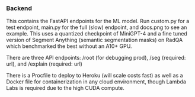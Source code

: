 ### Backend

This contains the FastAPI endpoints for the ML model. Run custom.py for a test endpoint, main.py for the full (slow) endpoint,
and docs.png to see an example. This uses a quantized checkpoint of MiniGPT-4 and a fine tuned version of Segment Anything (semantic segmentation masks) on RadQA which benchmarked the best without an A10+ GPU. 

There are three API endpoints: /root (for debugging prod), /seg (required: url), and /explain (required: url)

There is a Procfile to deploy to Heroku (will scale costs fast) as well as a Docker file for containerization in any cloud environment, though Lambda Labs is required due to the high CUDA compute. 
